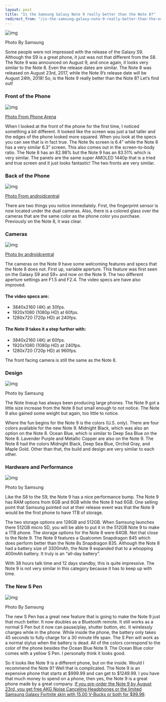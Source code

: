 ```yaml
---
layout: post
title: "Is the Samsung Galaxy Note 9 really better than the Note 8?"
redirect_from: "/is-the-samsung-galaxy-note-9-really-better-than-the-note-8-c6ec6a1e25f5"
---
```



![img](https://cdn-images-1.medium.com/max/800/1*BpMD501gQR-W3aMyzuMSnw.png)

Photo By Samsung

Some people were not impressed with the release of the Galaxy S9. Although the S9 is a great phone, it just was not that different from the S8. The Note 9 was announced on August 9, and once again, it looks very similar to the Note 8. Even the release dates are similar. The Note 8 was released on August 23rd, 2017, while the Note 9’s release date will be August 24th, 2018! So, is the Note 9 really better than the Note 8? Let’s find out!

### **Front of the Phone**



![img](https://cdn-images-1.medium.com/max/800/1*0TCTHz3-rAmsAH9CjY7WbQ.jpeg)

[Photo From Phone Arena](https://www.phonearena.com/reviews/Samsung-Galaxy-S9-vs-Galaxy-Note-8_id4496)

When I looked at the front of the phone for the first time, I noticed something a bit different. It looked like the screen was just a tad taller and the edges of the phone looked more squared. When you look at the specs you can see that is in fact true. The Note 9s screen is 6.4” while the Note 8 has a very similar 6.3” screen. This also comes out in the screen-to-body ratio. The Note 8 has an 82.98% but the Note 9 has an 83.51% which is very similar. The panels are the same super AMOLED 1440p that is a tried and true screen and it just looks fantastic! The two fronts are very similar.

### **Back of the Phone**



![img](https://cdn-images-1.medium.com/max/800/1*vbvYfAoz9cgdRWZZqMdbNA.jpeg)

[Photo From androidcentral](https://www.androidcentral.com/samsung-galaxy-note-9-vs-galaxy-note-8)

There are two things you notice immediately. First, the fingerprint sensor is now located under the dual cameras. Also, there is a colored glass over the cameras that are the same color as the phone color you purchase. Previously on the Note 8, it was clear.

### **Cameras**



![img](https://cdn-images-1.medium.com/max/800/1*LgaY8UTYbjCQrnMvAyEQ1Q.jpeg)

[Photo by androidcentral](https://www.androidcentral.com/samsung-galaxy-note-9-vs-galaxy-note-8)

The cameras on the Note 9 have some welcoming features and specs that the Note 8 does not. First up, variable aperture. This feature was first seen on the Galaxy S9 and S9+ and now on the Note 9. The two different aperture settings are F1.5 and F2.4. The video specs are have also improved.

#### The video specs are:

- 3840x2160 (4K) at 30fps.
- 1920x1080 (1080p HD) at 60fps.
- 1280x720 (720p HD) at 240fps.

#### The Note 9 takes it a step further with:

- 3840x2160 (4K) at 60fps.
- 1920x1080 (1080p HD) at 240fps.
- 1280x720 (720p HD) at 960fps.

The front facing camera is still the same as the Note 8.

### Design



![img](https://cdn-images-1.medium.com/max/800/1*kriw0cyKlyzbDNn0B6kIDw.jpeg)

Photo by Samsung

The Note lineup has always been producing large phones. The Note 9 got a little size increase from the Note 8 but small enough to not notice. The Note 9 also gained some weight but again, too little to notice.

Where the fun begins for the Note 9 is the colors (U.S. only). There are four colors available for the new Note 9. Midnight Black, which was also an option on the Note 8. Ocean Blue, which is similar to Deep Sea Blue on the Note 8. Lavender Purple and Metallic Copper are also on the Note 9. The Note 8 had the colors Midnight Black, Deep Sea Blue, Orchid Gray, and Maple Gold. Other than that, the build and design are very similar to each other.

### **Hardware and Performance**



![img](https://cdn-images-1.medium.com/max/800/1*PVdklAMHTJgHYMq3IC_2wA.jpeg)

Photo by Samsung

Like the S8 to the S9, the Note 9 has a nice performance bump. The Note 9 has RAM options from 6GB and 8GB while the Note 8 had 6GB. One selling point that Samsung pointed out at their release event was that the Note 9 would be the first phone to have 1TB of storage.

The two storage options are 128GB and 512GB. When Samsung launches there 512GB micro SD, you will be able to put it in the 512GB Note 9 to make a 1TB phone. The storage options for the Note 8 were 64GB. Not that close to the Note 9. The Note 9 features a Qualcomm Snapdragon 845 which does perform better than the Note 8s Snapdragon 835. Although the Note 8 had a battery size of 3300mAh, the Note 9 expanded that to a whopping 400mAh battery. It truly is an “all-day battery”.

With 38 hours talk time and 12 days standby, this is quite impressive. The Note 9 is not very similar in this category because it has to keep up with time.

### The New S Pen



![img](https://cdn-images-1.medium.com/max/600/0*dT2-9K96yluJ9o4c.png)

Photo By Samsung

The new S Pen has a great new feature that is going to make the Note 9 just that much better. It now doubles as a Bluetooth remote. It still works as a normal S Pen but it now can pause/play, shutter button, etc. It wirelessly charges while in the phone. While inside the phone, the battery only takes 45 seconds to fully charge for a 30 minute life span. The S Pen will work as a normal stylus when the battery is dead. All of the colors correspond to the color of the phone besides the Ocean Blue Note 9. The Ocean Blue color comes with a yellow S Pen. I personally think it looks good.

So it looks like Note 9 is a different phone, but on the inside. Would I recommend the Note 9? Well that is complicated. The Note 9 is an expensive phone that starts at $999.99 and can get to $1249.99. I you have that much money to spend on a phone, then yes, the Note 9 is a great phone made by a great company. [If you pre-order the Note 9 by August 23rd, you get free AKG Noise Canceling Headphones or the limited Samsung Galaxy Fortnite skin with 15,00 V-Bucks or both for $99.99](https://www.samsung.com/us/mobile/galaxy-note9/).
